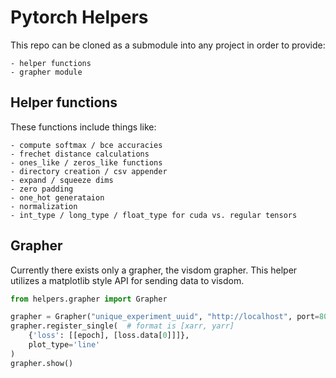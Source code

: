 # Pytorch Helpers

This repo can be cloned as a submodule into any project in order to provide:

    - helper functions
    - grapher module

## Helper functions

These functions include things like:

    - compute softmax / bce accuracies
    - frechet distance calculations
    - ones_like / zeros_like functions
    - directory creation / csv appender
    - expand / squeeze dims
    - zero padding
    - one_hot generataion
    - normalization
    - int_type / long_type / float_type for cuda vs. regular tensors

## Grapher

Currently there exists only a grapher, the visdom grapher.
This helper utilizes a matplotlib style API for sending data to visdom.

```python
from helpers.grapher import Grapher

grapher = Grapher("unique_experiment_uuid", "http://localhost", port=8097)
grapher.register_single(  # format is [xarr, yarr]
    {'loss': [[epoch], [loss.data[0]]]},
    plot_type='line'
)
grapher.show()
```

